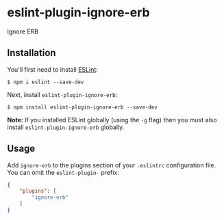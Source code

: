 # eslint-plugin-ignore-erb

Ignore ERB

## Installation

You'll first need to install [ESLint](http://eslint.org):

```
$ npm i eslint --save-dev
```

Next, install `eslint-plugin-ignore-erb`:

```
$ npm install eslint-plugin-ignore-erb --save-dev
```

**Note:** If you installed ESLint globally (using the `-g` flag) then you must also install `eslint-plugin-ignore-erb` globally.

## Usage

Add `ignore-erb` to the plugins section of your `.eslintrc` configuration file. You can omit the `eslint-plugin-` prefix:

```json
{
    "plugins": [
        "ignore-erb"
    ]
}
```





